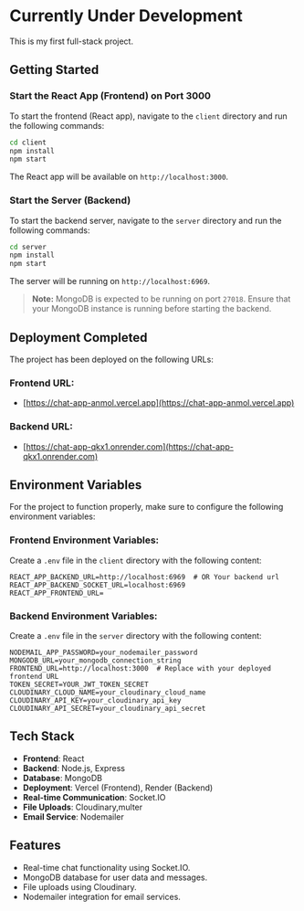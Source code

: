 # Currently Under Development

This is my first full-stack project.

## Getting Started

### Start the React App (Frontend) on Port 3000

To start the frontend (React app), navigate to the `client` directory and run the following commands:

```bash
cd client
npm install  
npm start   
```

The React app will be available on `http://localhost:3000`.

### Start the Server (Backend)

To start the backend server, navigate to the `server` directory and run the following commands:

```bash
cd server
npm install 
npm start    
```

The server will be running on `http://localhost:6969`.

> **Note:** MongoDB is expected to be running on port `27018`. Ensure that your MongoDB instance is running before starting the backend.

## Deployment Completed

The project has been deployed on the following URLs:

### Frontend URL:
- [https://chat-app-anmol.vercel.app](https://chat-app-anmol.vercel.app)

### Backend URL:
- [https://chat-app-qkx1.onrender.com](https://chat-app-qkx1.onrender.com)

## Environment Variables

For the project to function properly, make sure to configure the following environment variables:

### Frontend Environment Variables:

Create a `.env` file in the `client` directory with the following content:

```env
REACT_APP_BACKEND_URL=http://localhost:6969  # OR Your backend url
REACT_APP_BACKEND_SOCKET_URL=localhost:6969  
REACT_APP_FRONTEND_URL=
```

### Backend Environment Variables:

Create a `.env` file in the `server` directory with the following content:

```env
NODEMAIL_APP_PASSWORD=your_nodemailer_password
MONGODB_URL=your_mongodb_connection_string
FRONTEND_URL=http://localhost:3000  # Replace with your deployed frontend URL
TOKEN_SECRET=YOUR_JWT_TOKEN_SECRET
CLOUDINARY_CLOUD_NAME=your_cloudinary_cloud_name
CLOUDINARY_API_KEY=your_cloudinary_api_key
CLOUDINARY_API_SECRET=your_cloudinary_api_secret
```

## Tech Stack

- **Frontend**: React
- **Backend**: Node.js, Express
- **Database**: MongoDB
- **Deployment**: Vercel (Frontend), Render (Backend)
- **Real-time Communication**: Socket.IO
- **File Uploads**: Cloudinary,multer
- **Email Service**: Nodemailer

## Features

- Real-time chat functionality using Socket.IO.
- MongoDB database for user data and messages.
- File uploads using Cloudinary.
- Nodemailer integration for email services.